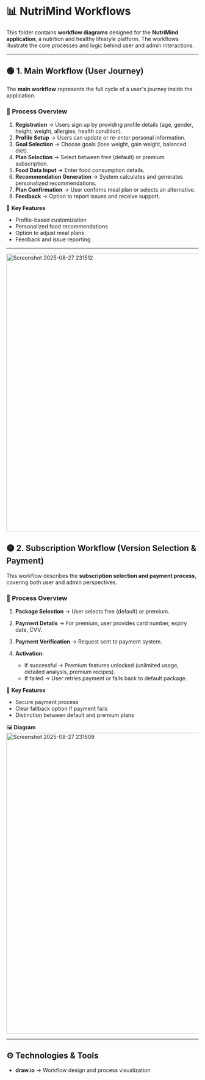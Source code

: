 
# 📊 NutriMind Workflows

This folder contains **workflow diagrams** designed for the **NutriMind application**, a nutrition and healthy lifestyle platform. The workflows illustrate the core processes and logic behind user and admin interactions.

---

## 🟢 1. Main Workflow (User Journey)

The **main workflow** represents the full cycle of a user's journey inside the application.

### 🔄 Process Overview

1. **Registration** → Users sign up by providing profile details (age, gender, height, weight, allergies, health condition).
2. **Profile Setup** → Users can update or re-enter personal information.
3. **Goal Selection** → Choose goals (lose weight, gain weight, balanced diet).
4. **Plan Selection** → Select between free (default) or premium subscription.
5. **Food Data Input** → Enter food consumption details.
6. **Recommendation Generation** → System calculates and generates personalized recommendations.
7. **Plan Confirmation** → User confirms meal plan or selects an alternative.
8. **Feedback** → Option to report issues and receive support.

📌 **Key Features**

* Profile-based customization
* Personalized food recommendations
* Option to adjust meal plans
* Feedback and issue reporting


---
<img width="1455" height="726" alt="Screenshot 2025-08-27 231512" src="https://github.com/user-attachments/assets/2fe66d8f-cee5-4dd4-a0e6-2a432245438b" />

## 🟡 2. Subscription Workflow (Version Selection & Payment)

This workflow describes the **subscription selection and payment process**, covering both user and admin perspectives.

### 🔄 Process Overview

1. **Package Selection** → User selects free (default) or premium.
2. **Payment Details** → For premium, user provides card number, expiry date, CVV.
3. **Payment Verification** → Request sent to payment system.
4. **Activation**:

   * If successful → Premium features unlocked (unlimited usage, detailed analysis, premium recipes).
   * If failed → User retries payment or falls back to default package.

📌 **Key Features**

* Secure payment process
* Clear fallback option if payment fails
* Distinction between default and premium plans

🖼️ **Diagram**
<img width="1384" height="786" alt="Screenshot 2025-08-27 231609" src="https://github.com/user-attachments/assets/a318d503-17ec-45ae-b574-c70787aeae52" />

---

## ⚙️ Technologies & Tools

* **draw\.io** → Workflow design and process visualization











